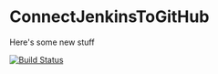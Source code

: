# ConnectJenkinsToGitHub
Here's some new stuff

[![Build Status](http://ec2-13-58-74-128.us-east-2.compute.amazonaws.com/buildStatus/icon?job=ConnectJenkinsToGitHub)](http://ec2-13-58-74-128.us-east-2.compute.amazonaws.com/job/ConnectJenkinsToGitHub/)
